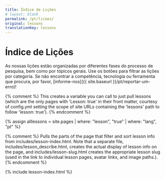 ```yaml
---
title: Índice de Lições
# layout: blank
permalink: /pt/licoes/
original: lessons
translationKey: lessons
---
```


# Índice de Lições

As nossas lições estão organizadas por diferentes fases do processo de pesquisa, bem como por tópicos gerais. Use os botões para filtrar as lições por categoria. Se não encontrar a competência, tecnologia ou ferramenta que procura, por favor, [informe-nos]({{ site.baseurl }}/pt/reportar-um-erro)!

{% comment %}
This creates a variable you can call to just pull lessons (which are the only pages with 'Lesson: true' in their front matter, courtesy of config.yml setting the scope of site URLs containing the 'lessons' path to follow 'lesson: true').
{% endcomment %}

{% assign alllessons = site.pages | where: "lesson", "true" | where: "lang", "pt" %}

{% comment %}
Pulls the parts of the page that filter and sort lesson info from includes/lesson-index.html. Note that a separate file, includes/lesson_describe.html, creates the actual display of lesson info on the page, and includes/lesson-slug.html creates the appropriate lesson slug (used in the link to individual lesson pages, avatar links, and image paths.).
{% endcomment %}

{% include lesson-index.html %}
